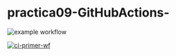# practica09-GitHubActions-

![example workflow](https://github.com/AlvearVanessa/practica09-GitHubActions/actions/workflows/ci-primer-wf.yml/badge.svg)


[![ci-primer-wf](https://github.com/AlvearVanessa/practica09-GitHubActions/actions/workflows/ci-primer-wf.yml/badge.svg)](https://github.com/AlvearVanessa/practica09-GitHubActions/actions/workflows/ci-primer-wf.yml)
